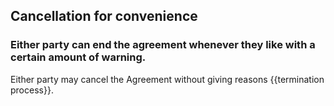 ## Cancellation for convenience

### Either party can end the agreement whenever they like with a certain amount of warning.

Either party may cancel the Agreement without giving reasons {{termination process}}.
